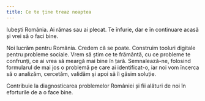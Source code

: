 ```yaml
---
title: Ce te ține treaz noaptea
---
```


Iubești România. Ai rămas sau ai plecat. Te înfurie, dar e în continuare acasă și vrei să o faci bine.

Noi lucrăm pentru România. Credem că se poate. Construim tooluri digitale pentru probleme sociale. Vrem să știm ce te frământă, cu ce probleme te confrunți, ce ai vrea să meargă mai bine în țară. Semnalează-ne, folosind formularul de mai jos o problemă pe care ai identificat-o, iar noi vom încerca să o analizăm, cercetăm, validăm și apoi să îi găsim soluție.

Contribuie la diagnosticarea problemelor României și fii alături de noi în eforturile de a o face bine.
